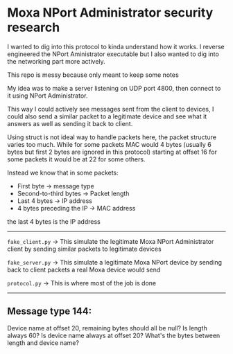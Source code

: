 # Moxa NPort Administrator security research

I wanted to dig into this protocol to kinda understand how it works.
I reverse engineered the NPort Aministrator executable but I also wanted to dig into the networking part more actively.

This repo is messy because only meant to keep some notes

My idea was to make a server listening on UDP port 4800, then connect to it using NPort Administrator.

This way I could actively see messages sent from the client to devices, I could also send a similar packet to a legitimate device and see what it answers as well as sending it back to client.

Using struct is not ideal way to handle packets here, the packet structure varies too much.
While for some packets MAC would 4 bytes (usually 6 bytes but first 2 bytes are ignored in this protocol) starting at offset 16 for some packets it would be at 22 for some others.

Instead we know that in some packets:

- First byte -> message type
- Second-to-third bytes -> Packet length
- Last 4 bytes -> IP address
- 4 bytes preceding the IP -> MAC address

the last 4 bytes is the IP address

---

`fake_client.py` -> This simulate the legitimate Moxa NPort Administrator client by sending similar packets to legitimate devices

`fake_server.py` -> This simulate a legitimate Moxa NPort device by sending back to client packets a real Moxa device would send

`protocol.py`    -> This is where most of the job is done

---

## Message type 144:

Device name at offset 20, remaining bytes should all be null?
Is length always 60?
Is device name always at offset 20?
What's the bytes between length and device name?

